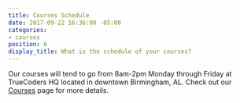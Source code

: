 ```yaml
---
title: Courses Schedule
date: 2017-09-22 16:36:00 -05:00
categories:
- courses
position: 6
display_title: What is the schedule of your courses?
---
```


Our courses will tend to go from 8am-2pm Monday through Friday at TrueCoders HQ located in downtown Birmingham, AL. Check out our [Courses](/courses) page for more details.